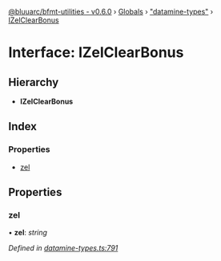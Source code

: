 [@bluuarc/bfmt-utilities - v0.6.0](../README.md) › [Globals](../globals.md) › ["datamine-types"](../modules/_datamine_types_.md) › [IZelClearBonus](_datamine_types_.izelclearbonus.md)

# Interface: IZelClearBonus

## Hierarchy

* **IZelClearBonus**

## Index

### Properties

* [zel](_datamine_types_.izelclearbonus.md#zel)

## Properties

###  zel

• **zel**: *string*

*Defined in [datamine-types.ts:791](https://github.com/BluuArc/bfmt-utilities/blob/master/src/datamine-types.ts#L791)*
